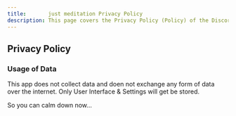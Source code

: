 ```yaml
---
title:       just meditation Privacy Policy    
description: This page covers the Privacy Policy (Policy) of the Discord Bot "Sensei Doro".
---
```


[just meditation Terms of Service]: https://github.com/shroominic/just_meditation/main/legal/TERMS_OF_SERVICE.md
[just meditation Privacy Policy]:   https://github.com/shroominic/just_meditation/main/legal/PRIVACY_POLICY.md

Privacy Policy
--------------

### Usage of Data

This app does not collect data and doen not exchange any form of data over the internet.
Only User Interface & Settings will get be stored.

So you can calm down now...
